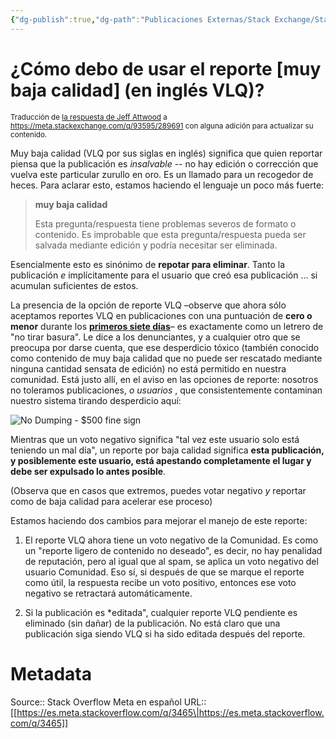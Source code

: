 ```yaml
---
{"dg-publish":true,"dg-path":"Publicaciones Externas/Stack Exchange/Stack Overflow en español/Stack Overflow en español Meta/es.meta.stackoverflow.com-3465.md","permalink":"/publicaciones-externas/stack-exchange/stack-overflow-en-espanol/stack-overflow-en-espanol-meta/es-meta-stackoverflow-com-3465/","title":"¿Cómo debo de usar el reporte [muy baja calidad] (en inglés VLQ)?","hide":true,"noteIcon":"default","created":"2024-04-03T12:49:10.594-06:00","updated":"2024-04-05T16:44:03.220-06:00"}
---
```


# ¿Cómo debo de usar el reporte [muy baja calidad] (en inglés VLQ)?

<sub>Traducción de [la respuesta de Jeff Attwood][3] a https://meta.stackexchange.com/q/93595/289691 con alguna adición para actualizar su contenido.</sub>  

Muy baja calidad (VLQ por sus siglas en inglés)  significa que quien reportar piensa que la publicación es *insalvable* -- no hay edición o corrección que vuelva este particular zurullo  en oro. Es un llamado para un recogedor de heces. Para aclarar esto, estamos haciendo el lenguaje un poco más fuerte:

> **muy baja calidad**
> 
> Esta pregunta/respuesta tiene problemas severos de formato o contenido. Es improbable que esta pregunta/respuesta pueda ser salvada mediante edición y podría necesitar ser eliminada.

Esencialmente esto es sinónimo de **repotar para eliminar**. Tanto la publicación *e* implícitamente para el usuario que creó esa publicación &hellip; si acumulan suficientes de estos. 

La presencia de la opción de reporte VLQ –observe que ahora sólo aceptamos reportes VLQ en publicaciones con una puntuación de **cero o menor** durante los **[primeros siete días][1]**– es exactamente como un letrero de "no tirar basura". Le dice a los denunciantes, y a cualquier otro que se preocupa por darse cuenta, que ese desperdicio tóxico (también conocido como contenido de muy baja calidad que no puede ser rescatado mediante ninguna cantidad sensata de edición) no está permitido en nuestra comunidad. Está justo allí, en el aviso en las opciones de reporte: nosotros no toleramos publicaciones, *o usuarios* , que consistentemente contaminan nuestro sistema tirando desperdicio aquí:

![No Dumping - $500 fine sign][2]

Mientras que un voto negativo significa "tal vez este usuario solo está teniendo un mal día", un reporte por baja calidad significa **esta publicación, y posiblemente este usuario, está apestando completamente el lugar y debe ser expulsado lo antes posible**.

(Observa que en casos que extremos, puedes votar negativo *y* reportar como de baja calidad para acelerar ese proceso)

Estamos haciendo dos cambios para mejorar el manejo de este reporte:

1. El reporte VLQ ahora tiene un voto negativo de la Comunidad. Es como un "reporte ligero de contenido no deseado", es decir, no hay penalidad de reputación, pero al igual que al spam, se aplica un voto negativo del usuario Comunidad. Eso sí, si después de que se marque el reporte como útil, la respuesta recibe un voto positivo, entonces ese voto negativo se retractará automáticamente.

2. Si la publicación es *editada", cualquier reporte VLQ pendiente es eliminado  (sin dañar) de la publicación. No está claro que una publicación siga siendo VLQ si ha sido editada después del reporte.

  [1]: https://meta.stackoverflow.com/a/326635
  [2]: https://i.stack.imgur.com/AzYIi.png
  [3]: https://meta.stackexchange.com/a/93606/289691

# Metadata
Source:: Stack Overflow Meta en español
URL:: [[https://es.meta.stackoverflow.com/q/3465\|https://es.meta.stackoverflow.com/q/3465]]

